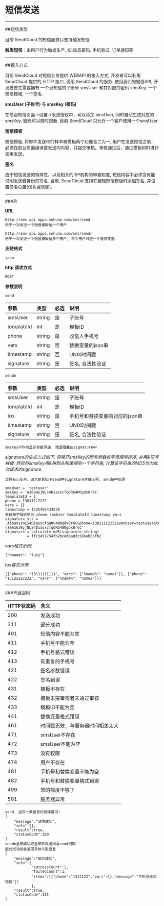 # 短信发送


- - -
##短信类型    
    
目前 SendCloud 的短信服务只支持触发短信
    
**触发短信**：由用户行为触发生产, 如:动态密码, 手机验证, 订单通知等.


- - -  
##接入方式    
     
目前 SendCloud 对短信业务提供 WEBAPI 的接入方式, 开发者可以利用 SendCloud 提供的 HTTP 接口, 调用 SendCloud 的服务. 使用我们的短信API, 开发者首先需要拥有:一个发短信的子账号 smsUser 和其对应的密码 smsKey, 一个短信模板, 一个签名.
    
**smsUser (子账号) 与 smsKey (密码)**
    
在前台短信页面->设置->发送授权中，可以添加 smsUser, 同时自动生成对应的 smsKey, 密码可以随时跟新. 目前 SendCloud 只允许一个客户使用一个smsUser.
    
**短信模板**
    
短信模板, 将邮件发送中的样本和模板两个功能合二为一, 用户在发送短信之前，必须在前台页面编译要发送的内容，并提交审核。审核通过后，通过模板的ID进行调用发送。
    
**签名**
    
由于短信发送的特殊性，以及相关的ISP机构的审查制度, 短信内容中必须含有能说明发送者身份的签名. 目前, SendCloud 支持在编辑短信模板时添加签名, 并设置签名位置(信头或信尾).



- - -
##API
    
**URL**         
```
http://sms-api.apps.sohuno.com/sms/send
用于一次发送一个短信模板给一个用户

http://sms-api.apps.sohuno.com/sms/sendn 
用于一次发送一个短信模板给多个用户, 每个用户对应一个替换变量.
```


**支持格式**
```
json
```


**http 请求方式**    
```
POST    
```
    
**参数说明**
    
`send`
    
|参数           |类型           |必选       |说明|
|:--------------|:--------------|:----------|:---|
|smsUser        |string         |是         |子账号|
|templateId     |int            |是         |模板ID|
|phone          |string         |是         |收信人手机号|
|vars           |string         |否         |替换变量的json串|
|timestamp      |string         |否         |UNIX时间戳|
|signature      |string         |是         |签名, 合法性验证|
    
    
`sendn`
    
|参数           |类型           |必选       |说明|
|:--------------|:--------------|:----------|:---|
|smsUser        |string         |是         |子账号|
|templateId     |int            |是         |模板ID|
|tos            |string         |是         |手机号和替换变量的对应的json串|
|timestamp      |string         |否         |UNIX时间戳|
|signature      |string         |是         |签名, 合法性验证|
    

`smsKey不作为显示参数传递, 而是隐藏在signature中`    
    
*signature的生成方式如下:*
*将除开smsKey的所有参数按字母顺序排序, 并用&符号拼接, 然后将smsKey用&拼到头和尾得到一个字符串, 计算该字符串的MD5作为此次请求的signature.*
    
`过程有点复杂，请大家看如下send中signature生成示例, sendn中同理`    
    
    
    smsUser = 'testuser'
    smsKey = 'A16a9yjNLS4DiasxcfqQRG4WOgdx0r6C'
    templateId = 1
    phone = 13811112222
    vars = {}
    timestamp = 1425456433050
    参数按字母排序为 phone smsUser templateId timestamp vars
    signature_str = 'A16a9yjNLS4DiasxcfqQRG4WOgdx0r6C&phone=13811112222&smsUser=testuser&templateId=1&timestamp=1425456433050&vars={}&A16a9yjNLS4DiasxcfqQRG4WOgdx0r6C'
    signature = calculate_md5(signature_string) 
              = ffc3451754fb2bce66ad3c586eb53fb2

    
*vars格式示例:*
    
    {"%name%": "lucy"}
    
*tos格式示例*
    
    [{"phone": "13111111111", "vars": {"%name%": "name1"}}, {"phone": "13122222222", "vars": {"%name%": "name2"}}]
    
    
    

- - - 
##API返回码

|HTTP状态码|含义|
|:---------|:---|
|200|发送成功|
|311|部分成功|
|401|短信内容不能为空|
|411|手机号不能为空|
|412|手机号格式错误|
|413|有重复的手机号|
|421|签名参数错误|
|422|签名错误|
|431|模板不存在|
|432|模板未提审或者未通过审核|
|433|模板ID不能为空|
|441|替换变量格式错误|
|461|时间戳无效，与服务器时间相差太大|
|471|smsUser不存在|
|472|smsUser不能为空|
|473|没有权限|
|474|用户不存在|
|481|手机号和替换变量不能为空|
|482|手机号和替换变量格式错误|
|499|您的额度不够了|
|501|服务器异常|
    

    send, 返回一条信息的具体情况:
    {
        "message":"请求成功",
        "info":{},
        "result":true,
        "statusCode":200
    }
    sendn全部成功或全部失败返回与send相同
    部分成功则会返回具体失败信息
    {
        "message":"部分成功",
        "info":{
                "successCount":1,
                "failedCount":1,
                "items":[{"phone":"1312222","vars":{},"message":"手机号格式错误"}]
                },
        "result":true,
        "statusCode":311
    }
        




